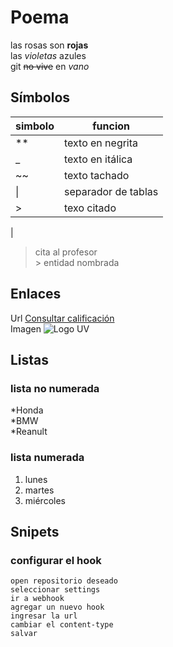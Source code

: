 # Poema
las rosas son **rojas**  
las _violetas_ azules  
git ~~no vive~~ en *vano*  

## Símbolos 
|simbolo| funcion|
|-|-|
|**| texto en negrita|
|_| texto en itálica|
|~~| texto tachado|
| \| | separador de tablas|
|>| texo citado|
|

>cita al profesor  
&gt; entidad nombrada

## Enlaces 


Url [Consultar calificación](https://www.uv.mx/calificaciones)  
Imagen ![Logo UV](https://www.uv.mx/v2/images/logouv.jpg)

## Listas
### lista no numerada
*Honda  
*BMW  
*Reanult  
### lista numerada
1. lunes  
2. martes  
3. miércoles

## Snipets
### configurar el hook
```
open repositorio deseado
seleccionar settings
ir a webhook
agregar un nuevo hook
ingresar la url
cambiar el content-type
salvar
``` 

